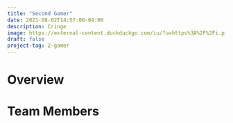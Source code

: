 ```yaml
---
title: "Second Gamer"
date: 2021-08-02T14:57:00-04:00
description: Cringe
image: https://external-content.duckduckgo.com/iu/?u=https%3A%2F%2Fi.pinimg.com%2Foriginals%2Fc1%2F9b%2F60%2Fc19b605673f288ebe9eb17583addab2c.jpg&f=1&nofb=1
draft: false
project-tag: 2-gamer
---
```

# Overview

# Team Members
